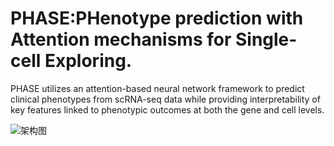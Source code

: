 # PHASE:PHenotype prediction with Attention mechanisms for Single-cell Exploring.
PHASE utilizes an attention-based neural network framework to predict clinical phenotypes from scRNA-seq data while providing interpretability of key features linked to phenotypic outcomes at both the gene and cell levels.

![架构图](https://github.com/wuqinhua/PHASE/blob/main/Overview%20of%20PHASE.png)

